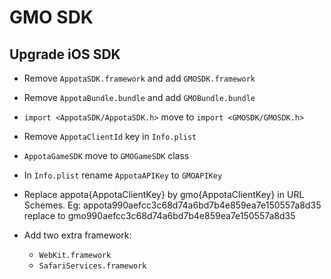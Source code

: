 # GMO SDK

## Upgrade iOS SDK
- Remove `AppotaSDK.framework` and add `GMOSDK.framework`
- Remove `AppotaBundle.bundle` and add `GMOBundle.bundle`
- `import <AppotaSDK/AppotaSDK.h>` move to `import <GMOSDK/GMOSDK.h>`
- Remove `AppotaClientId` key in `Info.plist`
- `AppotaGameSDK` move to `GMOGameSDK` class
- In `Info.plist` rename `AppotaAPIKey` to `GMOAPIKey`
- Replace appota{AppotaClientKey} by gmo{AppotaClientKey} in URL Schemes. Eg: appota990aefcc3c68d74a6bd7b4e859ea7e150557a8d35 replace to gmo990aefcc3c68d74a6bd7b4e859ea7e150557a8d35

- Add two extra framework:
	- `WebKit.framework`
	- `SafariServices.framework`
